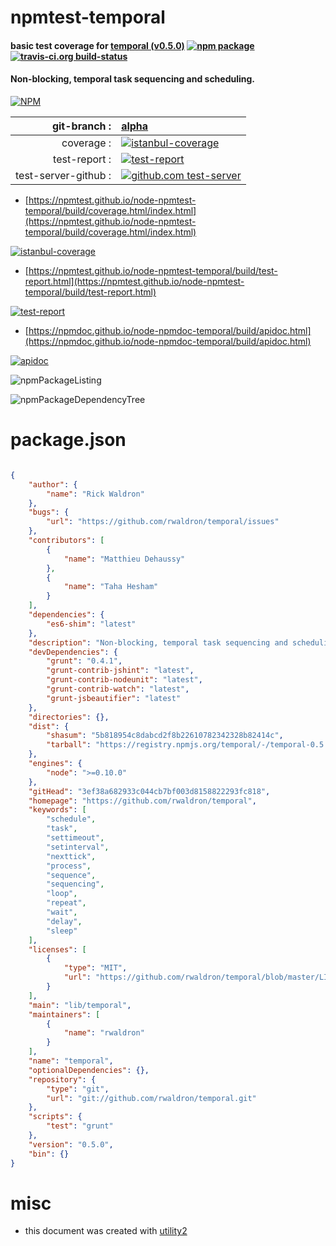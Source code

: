 # npmtest-temporal

#### basic test coverage for  [temporal (v0.5.0)](https://github.com/rwaldron/temporal)  [![npm package](https://img.shields.io/npm/v/npmtest-temporal.svg?style=flat-square)](https://www.npmjs.org/package/npmtest-temporal) [![travis-ci.org build-status](https://api.travis-ci.org/npmtest/node-npmtest-temporal.svg)](https://travis-ci.org/npmtest/node-npmtest-temporal)

#### Non-blocking, temporal task sequencing and scheduling.

[![NPM](https://nodei.co/npm/temporal.png?downloads=true&downloadRank=true&stars=true)](https://www.npmjs.com/package/temporal)

| git-branch : | [alpha](https://github.com/npmtest/node-npmtest-temporal/tree/alpha)|
|--:|:--|
| coverage : | [![istanbul-coverage](https://npmtest.github.io/node-npmtest-temporal/build/coverage.badge.svg)](https://npmtest.github.io/node-npmtest-temporal/build/coverage.html/index.html)|
| test-report : | [![test-report](https://npmtest.github.io/node-npmtest-temporal/build/test-report.badge.svg)](https://npmtest.github.io/node-npmtest-temporal/build/test-report.html)|
| test-server-github : | [![github.com test-server](https://npmtest.github.io/node-npmtest-temporal/GitHub-Mark-32px.png)](https://npmtest.github.io/node-npmtest-temporal/build/app/index.html) | | build-artifacts : | [![build-artifacts](https://npmtest.github.io/node-npmtest-temporal/glyphicons_144_folder_open.png)](https://github.com/npmtest/node-npmtest-temporal/tree/gh-pages/build)|

- [https://npmtest.github.io/node-npmtest-temporal/build/coverage.html/index.html](https://npmtest.github.io/node-npmtest-temporal/build/coverage.html/index.html)

[![istanbul-coverage](https://npmtest.github.io/node-npmtest-temporal/build/screenCapture.buildCi.browser.%252Ftmp%252Fbuild%252Fcoverage.lib.html.png)](https://npmtest.github.io/node-npmtest-temporal/build/coverage.html/index.html)

- [https://npmtest.github.io/node-npmtest-temporal/build/test-report.html](https://npmtest.github.io/node-npmtest-temporal/build/test-report.html)

[![test-report](https://npmtest.github.io/node-npmtest-temporal/build/screenCapture.buildCi.browser.%252Ftmp%252Fbuild%252Ftest-report.html.png)](https://npmtest.github.io/node-npmtest-temporal/build/test-report.html)

- [https://npmdoc.github.io/node-npmdoc-temporal/build/apidoc.html](https://npmdoc.github.io/node-npmdoc-temporal/build/apidoc.html)

[![apidoc](https://npmdoc.github.io/node-npmdoc-temporal/build/screenCapture.buildCi.browser.%252Ftmp%252Fbuild%252Fapidoc.html.png)](https://npmdoc.github.io/node-npmdoc-temporal/build/apidoc.html)

![npmPackageListing](https://npmtest.github.io/node-npmtest-temporal/build/screenCapture.npmPackageListing.svg)

![npmPackageDependencyTree](https://npmtest.github.io/node-npmtest-temporal/build/screenCapture.npmPackageDependencyTree.svg)



# package.json

```json

{
    "author": {
        "name": "Rick Waldron"
    },
    "bugs": {
        "url": "https://github.com/rwaldron/temporal/issues"
    },
    "contributors": [
        {
            "name": "Matthieu Dehaussy"
        },
        {
            "name": "Taha Hesham"
        }
    ],
    "dependencies": {
        "es6-shim": "latest"
    },
    "description": "Non-blocking, temporal task sequencing and scheduling.",
    "devDependencies": {
        "grunt": "0.4.1",
        "grunt-contrib-jshint": "latest",
        "grunt-contrib-nodeunit": "latest",
        "grunt-contrib-watch": "latest",
        "grunt-jsbeautifier": "latest"
    },
    "directories": {},
    "dist": {
        "shasum": "5b818954c8dabcd2f8b22610782342328b82414c",
        "tarball": "https://registry.npmjs.org/temporal/-/temporal-0.5.0.tgz"
    },
    "engines": {
        "node": ">=0.10.0"
    },
    "gitHead": "3ef38a682933c044cb7bf003d8158822293fc818",
    "homepage": "https://github.com/rwaldron/temporal",
    "keywords": [
        "schedule",
        "task",
        "settimeout",
        "setinterval",
        "nexttick",
        "process",
        "sequence",
        "sequencing",
        "loop",
        "repeat",
        "wait",
        "delay",
        "sleep"
    ],
    "licenses": [
        {
            "type": "MIT",
            "url": "https://github.com/rwaldron/temporal/blob/master/LICENSE-MIT"
        }
    ],
    "main": "lib/temporal",
    "maintainers": [
        {
            "name": "rwaldron"
        }
    ],
    "name": "temporal",
    "optionalDependencies": {},
    "repository": {
        "type": "git",
        "url": "git://github.com/rwaldron/temporal.git"
    },
    "scripts": {
        "test": "grunt"
    },
    "version": "0.5.0",
    "bin": {}
}
```



# misc
- this document was created with [utility2](https://github.com/kaizhu256/node-utility2)
